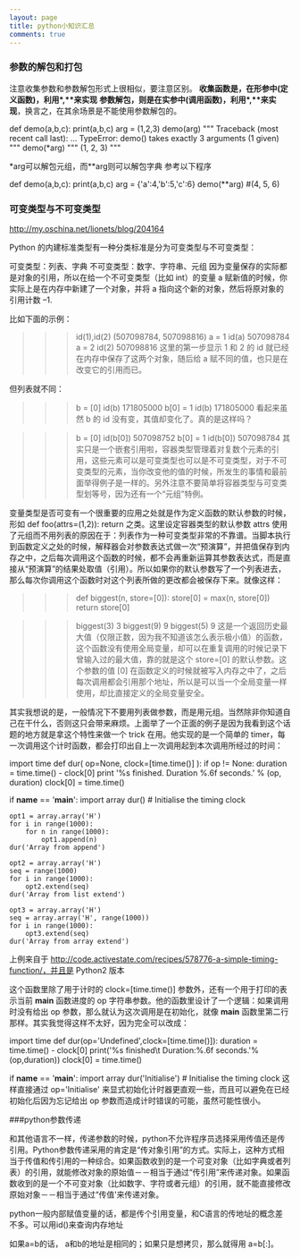 ```yaml
---
layout: page
title: python小知识汇总
comments: true
---
```


### 参数的解包和打包
注意收集参数和参数解包形式上很相似，要注意区别。
__收集函数是，在形参中(定义函数)，利用*,**来实现__
__参数解包，则是在实参中(调用函数)，利用*,**来实现__，换言之，在其余场景是不能使用参数解包的。


def demo(a,b,c):
    print(a,b,c)
arg = (1,2,3)
demo(arg)
"""
Traceback (most recent call last):
...
TypeError: demo() takes exactly 3 arguments (1 given)
"""
demo(*arg)
"""
(1, 2, 3)
"""

*arg可以解包元组，而**arg则可以解包字典
参考以下程序

def demo(a,b,c):
    print(a,b,c)
arg = {'a':4,'b':5,'c':6}
demo(**arg)
#(4, 5, 6)

### 可变类型与不可变类型
http://my.oschina.net/lionets/blog/204164

Python 的内建标准类型有一种分类标准是分为可变类型与不可变类型：

可变类型：列表、字典
不可变类型：数字、字符串、元组
因为变量保存的实际都是对象的引用，所以在给一个不可变类型（比如 int）的变量 a 赋新值的时候，你实际上是在内存中新建了一个对象，并将 a 指向这个新的对象，然后将原对象的引用计数 –1.

比如下面的示例：

>>> id(1),id(2)
(507098784, 507098816)
>>> a = 1
>>> id(a)
507098784
>>> a = 2
>>> id(2)
507098816
这里的第一步显示 1 和 2 的 id 就已经在内存中保存了这两个对象，随后给 a 赋不同的值，也只是在改变它的引用而已。

但列表就不同：

>>> b = [0]
>>> id(b)
171805000
>>> b[0] = 1
>>> id(b)
171805000
看起来虽然 b 的 id 没有变，其值却变化了。真的是这样吗？

>>> b = [0]
>>> id(b[0])
507098752
>>> b[0] = 1
>>> id(b[0])
507098784
其实只是一个嵌套引用啦，容器类型管理着对复数个元素的引用，这些元素可以是可变类型也可以是不可变类型，对于不可变类型的元素，当你改变他的值的时候，所发生的事情和最前面举得例子是一样的。另外注意不要简单将容器类型与可变类型划等号，因为还有一个“元组”特例。

变量类型是否可变有一个很重要的应用之处就是作为定义函数的默认参数的时候，形如 def foo(attrs=(1,2)): return 之类。这里设定容器类型的默认参数 attrs 使用了元组而不用列表的原因在于：列表作为一种可变类型非常的不靠谱。当脚本执行到函数定义之处的时候，解释器会对参数表达式做一次“预演算”，并把值保存到内存之中，之后每次调用这个函数的时候，都不会再重新运算其参数表达式，而是直接从“预演算”的结果处取值（引用）。所以如果你的默认参数写了一个列表进去，那么每次你调用这个函数时对这个列表所做的更改都会被保存下来。就像这样：


>>> def biggest(n, store=[0]):
     store[0] = max(n, store[0])
     return store[0]
 
>>> biggest(3)
3
>>> biggest(9)
9
>>> biggest(5)
9
这是一个返回历史最大值（仅限正数，因为我不知道该怎么表示极小值）的函数，这个函数没有使用全局变量，却可以在重复调用的时候记录下曾输入过的最大值，靠的就是这个 store=[0] 的默认参数。这个参数的值 [0] 在函数定义的时候就被写入内存之中了，之后每次调用都会引用那个地址，所以是可以当一个全局变量一样使用，却比直接定义的全局变量安全。

其实我想说的是，一般情况下不要用列表做参数，而是用元组。当然除非你知道自己在干什么，否则这只会带来麻烦。上面举了一个正面的例子是因为我看到这个话题的地方就是拿这个特性来做一个 trick 在用。他实现的是一个简单的 timer，每一次调用这个计时函数，都会打印出自上一次调用起到本次调用所经过的时间：


import time
def dur( op=None, clock=[time.time()] ):
    if op != None:
        duration = time.time() - clock[0]
        print '%s finished. Duration %.6f seconds.' % (op, duration)
    clock[0] = time.time()
 
if __name__ == '__main__':
    import array
    dur()   # Initialise the timing clock
     
    opt1 = array.array('H')
    for i in range(1000):
        for n in range(1000):
            opt1.append(n)
    dur('Array from append')
     
    opt2 = array.array('H')
    seq = range(1000)
    for i in range(1000):
        opt2.extend(seq)
    dur('Array from list extend')
     
    opt3 = array.array('H')
    seq = array.array('H', range(1000))
    for i in range(1000):
        opt3.extend(seq)
    dur('Array from array extend')
上例来自于 http://code.activestate.com/recipes/578776-a-simple-timing-function/，并且是 Python2 版本

这个函数里除了用于计时的 clock=[time.time()] 参数外，还有一个用于打印的表示当前 __main__ 函数进度的 op 字符串参数。他的函数里设计了一个逻辑：如果调用时没有给出 op 参数，那么就认为这次调用是在初始化，就像 __main__ 函数里第二行那样。其实我觉得这样不太好，因为完全可以改成：


import time
def dur(op='Undefined',clock=[time.time()]):
     duration = time.time() - clock[0]
     print('%s finished\t Duration:%.6f seconds.'%(op,duration))
     clock[0] = time.time()
 
if __name__ == '__main__':
    import array
    dur('Initialise')   # Initialise the timing clock
这样直接通过 op='Initialise' 来显式初始化计时器更直观一些，而且可以避免在已经初始化后因为忘记给出 op 参数而造成计时错误的可能，虽然可能性很小。

###python参数传递

和其他语言不一样，传递参数的时候，python不允许程序员选择采用传值还是传引用。Python参数传递采用的肯定是“传对象引用”的方式。实际上，这种方式相当于传值和传引用的一种综合。如果函数收到的是一个可变对象（比如字典或者列表）的引用，就能修改对象的原始值－－相当于通过“传引用”来传递对象。如果函数收到的是一个不可变对象（比如数字、字符或者元组）的引用，就不能直接修改原始对象－－相当于通过“传值'来传递对象。

python一般内部赋值变量的话，都是传个引用变量，和C语言的传地址的概念差不多。可以用id()来查询内存地址

如果a=b的话， a和b的地址是相同的；如果只是想拷贝，那么就得用 a=b[:]。
